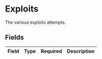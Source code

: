 # Exploits

The various exploits attempts.


## Fields

| Field       | Type        | Required    | Description |
| ----------- | ----------- | ----------- | ----------- |